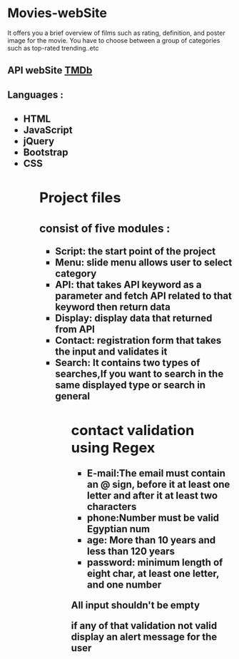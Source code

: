 <h1> Movies-webSite</h1>
<p>It offers you a brief overview of films such as rating, definition, and poster image for the movie. You have to choose between a group of categories such as top-rated trending..etc</p>

<h2>API webSite <a href="https://developers.themoviedb.org/3/getting-started/introduction?fbclid=IwAR1DjyFb2jybMy6CnwJ8YM8arvlMGmtJQ7jlelduw5IMPGCvjiyEeBzHabg">TMDb</a></h2> 

<h2>Languages :<h2>
  <ul>
    <li>HTML</li>
    <li>JavaScript</li>
    <li>jQuery</li>
    <li>Bootstrap</li>
    <li>CSS</li>
  <ul>

<h2>Project files</h2>
<h3>consist of five modules :</h3>
<ul>
  <li> Script: the start point of the project </li>
  <li> Menu: slide menu allows user to select category </li>
  <li> API: that takes API keyword as a parameter and fetch API related to that keyword then return data </li>
  <li> Display: display data that returned from API </li>
  <li> Contact: registration form that takes the input and validates it </li>
  <li> Search: It contains two types of searches,If you want to search in the same displayed type or search in general </li>
<ul>

<h2>contact validation using Regex</h2> 
 
<ul>
  <li> E-mail:The email must contain an @ sign, before it at least one letter and after it at least two characters </li>
  <li>phone:Number must be valid Egyptian num </li>
  <li> age: More than 10 years and less than 120 years </li>
  <li>password: minimum length of eight char, at least one letter, and one number </li>
</ul>
<p>All input shouldn't be empty</p> 
<p>if any of that validation not valid display an alert message for the user </p>

